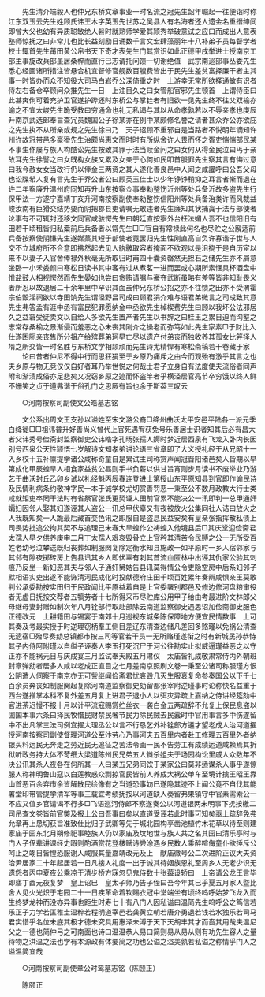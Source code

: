 <!-- { "loadSidebar": true } -->
　　先生清介端毅人也仲兄东桥文章事业一时名流之冠先生韶年崛起一往便诣时称江东双玉云先生姓顾氏讳王木字英玉先世苏之吴县人有名海者还人遗金名重搢绅间即曾大父也幼有异质聪敏绝人髫时就熟师学爱其颕秀举破意试之应口而成出人意表塾师惊抚之曰非常儿也比长益刻励日诵数千言文宏肆藻丽年十八补弟子员每督学者校士辄首先生莆田黄公帛书天下奇才表先生门其赏识如此正德甲戌举进士授南京工部主事旋改兵部虽居桑梓而直行巳志请托问馈一切谢绝值　武宗南巡部事丛委先生悉心经画诸所措注皆悬合机宜督修官舰数百艘费皆出于民先生差贫富择廉干者主其事一时皆办而众不知役大司马白岩乔公深倚重之时　上游幸无常所欲择通敏有识者侍左右备仓卒顾问众推先生一日　上注目久之曰女管船官邪先生顿首　上谓侍臣曰此甚爽俐可着充护卫官遂护跸还时东桥公与掌铨者有旧欲一见先生终不往父双榆亦谕之不宜太峻先生跪受教曰穷通命也礼无私谒与其以从命孝孰若以不辱亲孝也庚辰升南京武选郎奉旨查冗员魏国公子徐某亦在例中某颇修名誉之请者甚众乔公亦欲庇之先生执不从所亲或规之先生徐曰乃　天子诏顾不重邪自是当路者不悦明年谪知许州许故冠带邑多豪猾先生治颇尚惠文而时时有所纵舍许人畏而怀之胥吏惴惴部民某不事生作屡与族人构酷讼先生按致其罪于法当赎金问之曰女何从得金民泣曰丐于亲故耳先生徐譬之曰女既构女族又累及女亲于心何如民叩首服罪先生察其言有悔过意曰我今赦女女当改行仍以俸金三两资之其人遂化善良邑中人闻之咸讙呼曰公吾父母也讼牒希人复有言先生于乔公者公曰顾英玉佳士以少年铮铮稍抑之耳言者惭而退在许二年察廉升温州府同知再升山东按察佥事奉勑整饬沂州等处兵备沂故多盗先生行保甲法一方遂宁嘉靖丁亥升河南按察副使奉勑整饬信阳州等处兵备治类许而风裁益峻汝南有巨猾交结势要而阴把郡县吏请嘱无敢违者先生廉知其状捕寘于法与部使者论事有不可辄封还移文同官咸骇愕先生曰朝廷直按察外台枉法媚人吾不也信阳旧有田若干顷租皆归私槖前后兵备者以常先生□□官自有常禄此何名也尽贮之公廨适前兵备按察使阴慊先生遂媒藁其短于部使者竟罢归先生性刚直高自负许寡谐子世与人交不立城府所不合意即拂然起去见人骫骳取容者掩面不欲观以是沮挠于是自历宦以来不以妻子入官舍俸禄外秋毫无所取归时甫四十囊资罄然无担石之储先生亦不屑意坐卧一小禾娄颜曰寒松日读书其中客有过从煮茗一进而罢或心期所素惬具杯酒盘中惟盐鼓人相视愕然而先生晏如也尝曰贪贿请嘱与豪夺武断虽略有差等皆非知耻畏义者所忍以故退居二十余年里中罕识其面虽仲兄东桥公招之亦不往馈之田亦不受渭霍宗伯毁淫祠欲以寺田饷先生谓泾野吕司成曰顾君狷介难与语君弟微言之司成致其意先生弗答孟有涯中丞有富民犯罪愿纳金中丞欲先生棹楔费先生曰顾以我坏公法邪居久之益窘受徒卖文以自给人多欲先生置产者先生以书辞之曰桂玉之累日迫而沟壑之志常存桑榆之景渐侵而羞恶之心未丧其刚介之操老而弥笃如此先生家素□于财比入仕遂困阨亲丧售所分祖产给殡葬弟珂早亡尽以遗产付弟丧而独收养其孤女比笄择人壻之所交皆一时名胜与东桥文学相颉顽而先生诗尤精悍有寒松斋稿若干卷藏于家 
　　论曰昔者仲尼不得中行而思狂狷至于乡原乃痛斥之由今而观殆有激乎其言之也夫乡原与物无竞仅仅自好者耳乃举世悦之何哉士君子立身自有法度使夫流俗者同声附和渐渍成俗亦足悲矣又况窃乡原之迹而怀盗竿者乎横泾居官亮节卒穷饿以终人鲜不姗笑之贞于道弗谐于俗孔门之思厥有旨也余于斯葢三叹云 

　　○河南按察司副使文公皓墓志铭 

　　文公系出周文王支孙以谥姓至宋文潞公裔□绛州曲沃太平安邑平陆各一派元季白绛徙□□祖讳普升好善尚义曾代上官死遇宥获免号乐善居士识者知其后必有昌大者父讳秀号俭斋封监察御史公讳皓字孔旸张孺人媷时梦近居西泉有飞龙入卧内长因别号西泉公天性颕悟七岁解诗文知孝弟讲论语三省章即了大义授礼经于从兄昭十一入乡校十五补廪提学诸公咸称奇童自是累试主司称赏声闻冠晋阳诸邑矣人皆期以早第成化甲辰蝗旱人相食家益贫公昼则手书负薪以供甘旨宵则步月读书不废举业乃游艺于曲沃封丘乙卯乡试以礼经魁丙辰春连登进士第授山东平原知县到官即作谕民诗及民情利病条约敬神字民一本于诚学校尤切赏善罚恶一秉至公不数月政教大行士类咸就矩吏卒罔干法时有省祭官张氏更契诬人田前官累不能决公一讯即判一总甲通奸孀妇因邻人娶其妇遂诬其人盗公一讯总甲伏辜又有夜被放火公集同社人诘曰放火之人我既知矣一人跪最后藏首变色讯之即服自是盗息民益安矣有皇亲张指挥散私债上司畏势批追公拘其契不与追理己未春大旱蝗作公祷蝗入他境县后□其庆堂迎俭斋君太孺人早夕供养庚申二月丁太孺人艰哀毁骨立上官矜其清苦令民赙之公一无所受百姓老幼号泣攀送既归丧葬如制服阕复除定衡水知县施政一如平原时一乡人宿邻家与其邻有隙夜掷砖房上告县讯其乡人即伏辜有刺其首流血匿林中出诬其仇家公验其刺痕乃反坐一新妇恶其夫与邻人子通奸舅姑告县讯莫得情公令吏隐空房中后系妇邻子默相语实吏出遂不能饰清河民成化时投献德府庄田千顷百姓累年奏辨咸惧亲王莫敢判公承委勘按实田归于民政闻比平原益着自是上官委署别郡邑及修边修河盘粮审役者无虚日抚按交荐者五犒劳者十七所得采币尽贮库公用甲子给由考最进阶文林郎父母继母妻封赠如制次年八月铨部行取赴部除云南道监察御史遇思诏加俭斋御史服色正德改元　上耕籍田与锡宴于南郊十月巡视东城条陈保障地方便宜民情数事　上可其奏及考最实授于时逆理窃柄羣工侧目差辽东清查边储凡差回多赂瑾以免祸公清查无遗宿□殆尽奏劾总镇都市按三司等官若干员一无所赂瑾遂衔之时有新城民孙恭恃其子内侍阿附瑾以自缢子诬奏人李玉打死沉尸于河公往勘实止拟威逼瑾益恶之以守正亦不能祸元日与庆成宴三月监试奉天殿五月肃仪　太庙皆礼成敬肃常侍内外朝班封章弹劾者居多人咸以老成正直目之七月差南京照刷文卷一秉至公诸司称服瑾方恨公阴遣人伺察于南京亦无可訾继闻俭斋君忧哀毁几灭生服衰复命参奏国公以下千七百余员奔丧如制服阕起复除河南道监察御史劾留都张宰附逆瑾事时论称快名益重于西台遂推掌本科不复外差五月复上进君子退小人以弭灾异疏上嘉纳之侍讲经筵劾中官进茶迟慢不报十月以计平流寇赐赏纻丝衣一袭白金五两疏辞不允复上保民息盗以固国本事六条曰择民牧惜民财禁民奢节民力除民贼去民蠧时中官用事言多中伤遂留中不出凡掌三法司例宜擢大理丞公以言不行恳乞外补铨部方遴才望老成人治河道擢授河南按察司副使督理河道公至汴劳心乃事河夫五百里内者赴工修理五百里外者纳银买料远民无奔走之劳近民无追征之苦法令画一民不告劳工有成绩运道咸赖焉其折狱听政务持大体不苛细大梁道陈州民兄弟五人雠杀姐夫于场园构讼里戚人众数年不决公讯其杀人夜各在何所其一人曰某五兄弟同饮于某家公曰莫非适谋杀人事乎遂惊服人称神明鲁山寇以白莲教惑众剽掠官民皆前人养成大祸公单车至境计擒王昭王靠山首恶百余弃市余皆解散民绘像有之当道恐事妨巳遂隐其迹不上闻公竟不自伐其能署堂印带管提学清军等事三载宜考绩抚按以河道缺人奏留弗果镇守中官素需索公一不应又值乡官请谒不行多□飞语巡河侍郎不察遂奏公以河道银两未明事下抚按檄二司吊查文卷皆前官獘及报上公曰吾事曰矣以直道受诬若此时事可知矣亟上疏辞免弗允章再上恳切获旨准致仕比归子武卿等先于城北园构亭凿池植竹木花草以待至则建家庙于园东北月朔修祀事睦族人仍以家庙及坟地世与族人共之名其园曰清乐亭时与门人子侄辈讲课经史暇则酌酒赏花登楼赋诗尝涂遇乡民数人乘醉喧侮童仆欲捶斥公呵止之翊日皆惶恐服谢人咸服其量嘉靖改元及上　献庙徽号公二次进阶正议大夫资治尹居家二十年起居若一日凡接人礼度一出于诚其待姻族恩礼至周乡人无老少识无遗怨者丙申夏夜公乘凉于清步桥方寐忽见鬼侍数十张葢设轿曰　上帝请公龙王言毕即寤丁酉元夜复梦　皇上诏巳　皇太子师乃告子侄曰吾今年其已乎夏五月家人暨比舍人见火光炽于宅园二十一日疾革命着钦赐衣冠中堂端坐有顷终呜呼始梦飞龙入而生终梦龙神而没亦异事也距生时寿七十有八门人因私谥曰温简先生呜呼公之笃信若乐正子力学若匡稚圭温粹若程明道宰邑若龚黄立朝若唐介勇退若钱若水独乐若司马君实惜乎名位未底其极才德未究具用惠泽未溥于天下天胡丰其才而啬其用哉夫温尼父之一德也简仲弓之可南面也诗曰温温恭人易曰简则易从易从则有功先生容人之量待物之洪温之法也学有本源政有体要简之功也公谥之溢美孰若私谥之称情乎门人之谥温简宜哉 

　　○河南按察司副使章公时鸾墓志铭（陈颐正） 

　　陈颐正 
